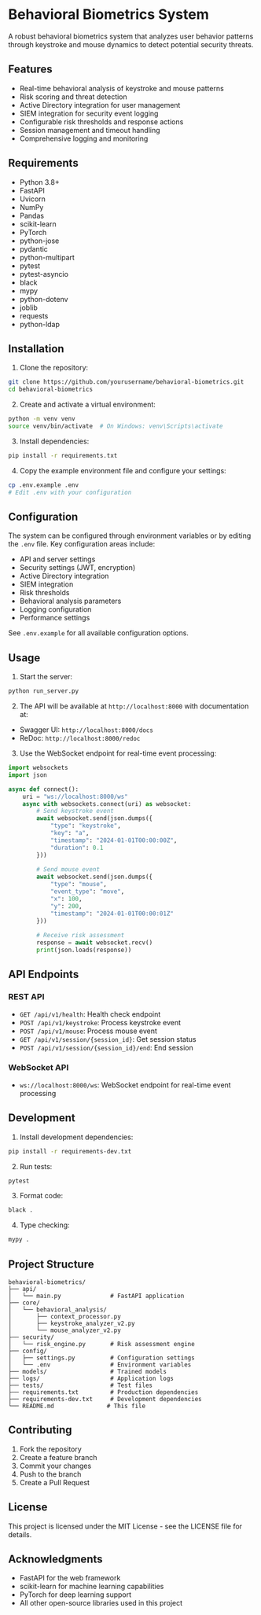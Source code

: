 # Behavioral Biometrics System

A robust behavioral biometrics system that analyzes user behavior patterns through keystroke and mouse dynamics to detect potential security threats.

## Features

- Real-time behavioral analysis of keystroke and mouse patterns
- Risk scoring and threat detection
- Active Directory integration for user management
- SIEM integration for security event logging
- Configurable risk thresholds and response actions
- Session management and timeout handling
- Comprehensive logging and monitoring

## Requirements

- Python 3.8+
- FastAPI
- Uvicorn
- NumPy
- Pandas
- scikit-learn
- PyTorch
- python-jose
- pydantic
- python-multipart
- pytest
- pytest-asyncio
- black
- mypy
- python-dotenv
- joblib
- requests
- python-ldap

## Installation

1. Clone the repository:
```bash
git clone https://github.com/yourusername/behavioral-biometrics.git
cd behavioral-biometrics
```

2. Create and activate a virtual environment:
```bash
python -m venv venv
source venv/bin/activate  # On Windows: venv\Scripts\activate
```

3. Install dependencies:
```bash
pip install -r requirements.txt
```

4. Copy the example environment file and configure your settings:
```bash
cp .env.example .env
# Edit .env with your configuration
```

## Configuration

The system can be configured through environment variables or by editing the `.env` file. Key configuration areas include:

- API and server settings
- Security settings (JWT, encryption)
- Active Directory integration
- SIEM integration
- Risk thresholds
- Behavioral analysis parameters
- Logging configuration
- Performance settings

See `.env.example` for all available configuration options.

## Usage

1. Start the server:
```bash
python run_server.py
```

2. The API will be available at `http://localhost:8000` with documentation at:
- Swagger UI: `http://localhost:8000/docs`
- ReDoc: `http://localhost:8000/redoc`

3. Use the WebSocket endpoint for real-time event processing:
```python
import websockets
import json

async def connect():
    uri = "ws://localhost:8000/ws"
    async with websockets.connect(uri) as websocket:
        # Send keystroke event
        await websocket.send(json.dumps({
            "type": "keystroke",
            "key": "a",
            "timestamp": "2024-01-01T00:00:00Z",
            "duration": 0.1
        }))
        
        # Send mouse event
        await websocket.send(json.dumps({
            "type": "mouse",
            "event_type": "move",
            "x": 100,
            "y": 200,
            "timestamp": "2024-01-01T00:00:01Z"
        }))
        
        # Receive risk assessment
        response = await websocket.recv()
        print(json.loads(response))
```

## API Endpoints

### REST API

- `GET /api/v1/health`: Health check endpoint
- `POST /api/v1/keystroke`: Process keystroke event
- `POST /api/v1/mouse`: Process mouse event
- `GET /api/v1/session/{session_id}`: Get session status
- `POST /api/v1/session/{session_id}/end`: End session

### WebSocket API

- `ws://localhost:8000/ws`: WebSocket endpoint for real-time event processing

## Development

1. Install development dependencies:
```bash
pip install -r requirements-dev.txt
```

2. Run tests:
```bash
pytest
```

3. Format code:
```bash
black .
```

4. Type checking:
```bash
mypy .
```

## Project Structure

```
behavioral-biometrics/
├── api/
│   └── main.py              # FastAPI application
├── core/
│   └── behavioral_analysis/
│       ├── context_processor.py
│       ├── keystroke_analyzer_v2.py
│       └── mouse_analyzer_v2.py
├── security/
│   └── risk_engine.py       # Risk assessment engine
├── config/
│   ├── settings.py          # Configuration settings
│   └── .env                 # Environment variables
├── models/                  # Trained models
├── logs/                    # Application logs
├── tests/                   # Test files
├── requirements.txt         # Production dependencies
├── requirements-dev.txt     # Development dependencies
└── README.md               # This file
```

## Contributing

1. Fork the repository
2. Create a feature branch
3. Commit your changes
4. Push to the branch
5. Create a Pull Request

## License

This project is licensed under the MIT License - see the LICENSE file for details.

## Acknowledgments

- FastAPI for the web framework
- scikit-learn for machine learning capabilities
- PyTorch for deep learning support
- All other open-source libraries used in this project 